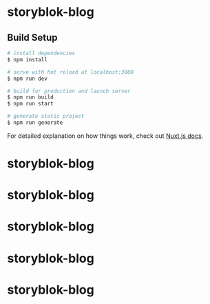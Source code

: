 # storyblok-blog

## Build Setup

```bash
# install dependencies
$ npm install

# serve with hot reload at localhost:3000
$ npm run dev

# build for production and launch server
$ npm run build
$ npm run start

# generate static project
$ npm run generate
```

For detailed explanation on how things work, check out [Nuxt.js docs](https://nuxtjs.org).
# storyblok-blog
# storyblok-blog
# storyblok-blog
# storyblok-blog
# storyblok-blog
